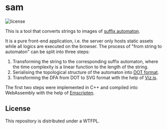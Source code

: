 # sam

![license](https://img.shields.io/github/license/nerddan/sam.svg)

This is a tool that converts strings to images of [suffix automaton](https://en.wikipedia.org/wiki/Suffix_automaton).

It is a pure front-end application, i.e. the server only hosts static assets while all logics are executed on the browser. The process of "from string to automaton" can be split into three steps:

1. Transforming the string to the corresponding suffix automaton, where the time complexity is a linear function to the length of the string.
1. Serialising the topological structure of the automaton into [DOT format](https://en.wikipedia.org/wiki/DOT_%28graph_description_language%29).
1. Transforming the DFA from DOT to SVG format with the help of [Viz.js](https://github.com/mdaines/viz.js).

The first two steps were implemented in C++ and compiled into WebAssembly with the help of [Emscripten](https://github.com/kripken/emscripten).

## License

This repository is distributed under a WTFPL.
